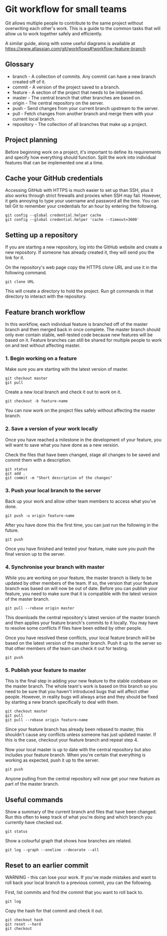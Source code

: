 # Git workflow for small teams

Git allows multiple people to contribute to the same project without overwriting each other's work. This is a guide to the common tasks that will allow us to work together safely and efficiently.

A similar guide, along with some useful diagrams is available at <https://www.atlassian.com/git/workflows#!workflow-feature-branch>


## Glossary

* branch - A collection of commits. Any commit can have a new branch created off of it.
* commit - A version of the project saved to a branch.
* feature - A section of the project that needs to be implemented.
* master - The central branch that other branches are based on.
* origin - The central repository on the server.
* push - Send changes from your current branch upstream to the server.
* pull - Fetch changes from another branch and merge them with your current local branch.
* repository - The collection of all branches that make up a project.


## Project planning

Before beginning work on a project, it's important to define its requirements and specify how everything should function. Split the work into individual features that can be implemented one at a time.


## Cache your GitHub credentials

Accessing GitHub with HTTPS is much easier to set up than SSH, plus it also works through strict firewalls and proxies when SSH may fail. However, it gets annoying to type your username and password all the time. You can tell Git to remember your credentials for an hour by entering the following.

	git config --global credential.helper cache
	git config --global credential.helper 'cache --timeout=3600'


## Setting up a repository

If you are starting a new repository, log into the GitHub website and create a new repository. If someone has already created it, they will send you the link for it.

On the repository's web page copy the HTTPS clone URL and use it in the following command.

	git clone URL

This will create a directory to hold the project. Run git commands in that directory to interact with the repository.


## Feature branch workflow

In this workflow, each individual feature is branched off of the master branch and then merged back in once complete. The master branch should only ever contain stable, well-tested code because new features will be based on it. Feature branches can still be shared for multiple people to work on and test without affecting master.


### 1. Begin working on a feature

Make sure you are starting with the latest version of master.
	
	git checkout master
	git pull

Create a new local branch and check it out to work on it.

	git checkout -b feature-name

You can now work on the project files safely without affecting the master branch.


### 2. Save a version of your work locally

Once you have reached a milestone in the development of your feature, you will want to save what you have done as a new version.

Check the files that have been changed, stage all changes to be saved and commit them with a description.

	git status
	git add .
	git commit -m "Short description of the changes"


### 3. Push your local branch to the server

Back up your work and allow other team members to access what you've done.

	git push -u origin feature-name

After you have done this the first time, you can just run the following in the future.

	git push

Once you have finished and tested your feature, make sure you push the final version up to the server.


### 4. Synchronise your branch with master

While you are working on your feature, the master branch is likely to be updated by other members of the team. If so, the version that your feature branch was based on will now be out of date. Before you can publish your feature, you need to make sure that it is compatible with the latest version of the master branch.

	git pull --rebase origin master

This downloads the central repository's latest version of the master branch and then applies your feature branch's commits to it locally. You may have to resolve some conflicts if files have been edited by other people.

Once you have resolved these conflicts, your local feature branch will be based on the latest version of the master branch. Push it up to the server so that other members of the team can check it out for testing.
	
	git push


### 5. Publish your feature to master

This is the final step in adding your new feature to the stable codebase on the master branch. The whole team's work is based on this branch so you need to be sure that you haven't introduced bugs that will affect other people. However, in reality bugs will always arise and they should be fixed by starting a new branch specifically to deal with them.

	git checkout master
	git pull
	git pull --rebase origin feature-name

Since your feature branch has already been rebased to master, this shouldn't cause any conflicts unless someone has just updated master. If this is the case, checkout your feature branch and repeat step 4.

Now your local master is up to date with the central repository but also includes your feature branch. When you're certain that everything is working as expected, push it up to the server.

	git push

Anyone pulling from the central repository will now get your new feature as part of the master branch.


## Useful commands

Show a summary of the current branch and files that have been changed. Run this often to keep track of what you're doing and which branch you currently have checked out.

	git status

Show a colourful graph that shows how branches are related.

	git log --graph --oneline --decorate --all


## Reset to an earlier commit

WARNING - this can lose your work. If you've made mistakes and want to roll back your local branch to a previous commit, you can the following.

First, list commits and find the commit that you want to roll back to.

	git log

Copy the hash for that commit and check it out.

	git checkout hash
	git reset --hard
	git checkout
